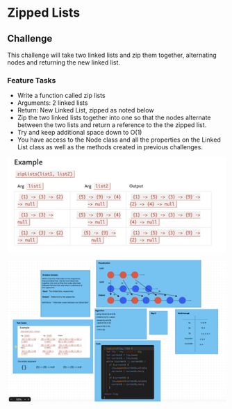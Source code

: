 # Zipped Lists

## Challenge

This challenge will take two linked lists and zip them together, alternating nodes and returning the new linked list.

### Feature Tasks

- Write a function called zip lists
- Arguments: 2 linked lists
- Return: New Linked List, zipped as noted below
- Zip the two linked lists together into one so that the nodes alternate between the two lists and return a reference to the the zipped list.
- Try and keep additional space down to O(1)
- You have access to the Node class and all the properties on the Linked List class as well as the methods created in previous challenges.

![Test Cases](./ll-zip-cases.png)

![Whiteboard](./ll-zip.png)
